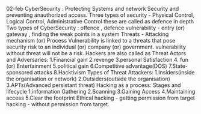 02-feb
CyberSecurity : Protecting Systems and network Security and preventing anauthorized access.
Three types of security - Physical Control, Logical Control, Administrative Control
these are called as defence in depth
Two types of CyberSecurity : offence , defence
vulnerability - entry (or) gateway , finding the weak points in a system 
Threats - Attacking mechanism (or) Process
Vulnerability is linked to a threats that pose security risk to an individual (or) company (or) government.
vulnerability without threat will not be a risk.
Hackers are also called as Threat Actors and Adversaries: 1.Financial gain 2.revenge 3.personal Satisfaction 4. fun (or) Entertainment 5.political gain 6.Competitive advantage(DOS) 7.State-sponsored attacks 8.Hacktivism
Types of Threat Attackers: 1.Insiders(inside the organisation or network) 2.Outsiders(outside the organisation) 3.APTs(Advanced persistant threat)
Hacking as a process: Stages and lifecycle
1.information Gathering
2.Scanning
3.Gaining Access
4.Maintaining access
5.Clear the footprint
Ethical hacking - getting permission from target
hacking - without permission from target.
